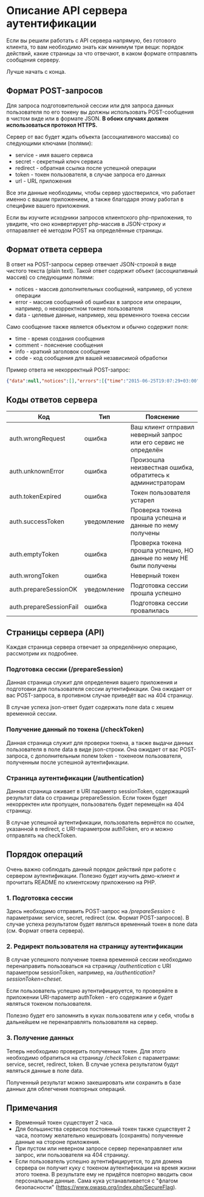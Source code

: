 ﻿# Описание API сервера аутентификации #

Если вы решили работать с API сервера напрямую, без готового клиента, то вам необходимо знать как минимум три вещи: порядок действий, какие страницы за что отвечают, в каком формате отправлять сообщения серверу.

Лучше начать с конца.

## Формат POST-запросов ##

Для запроса подготовительной сессии или для запроса данных пользователя по его токену вы должны использовать POST-сообщения в чистом виде или в формате JSON.
**В обоих случаях должен использоваться протокол HTTPS.**

Сервер от вас будет ждать объекта (ассоциативного массива) со следующими ключами (полями):

* service - имя вашего сервиса
* secret - секретный ключ сервиса
* redirect - обратная ссылка после успешной операции
* token - токен пользователя, в случае запроса его данных
* url - URL приложения

Все эти данные необходимы, чтобы сервер удостверился, что работает именно с вашим приложением, а также благодаря этому работал в специфике вашего приложения.

Если вы изучите исходники запросов клиентского php-приложения, то увидите, что оно конвертирует php-массив в JSON-строку и отпаравляет её методом POST на определённые страницы.

## Формат ответа сервера ##

В ответ на POST-запросы сервер отвечает JSON-строкой в виде чистого текста (plain text).
Такой ответ содержит объект (ассоциативный массив) со следующими полями:

* notices - массив дополнительных сообщений, например, об успехе операции
* error - массив сообщений об ошибках в запросе или операции, например, о некорректном токене пользователя
* data - целевые данные, например, хеш временного токена сессии

Само сообщение также является объектом и обычно содержит поля:

* time - время создания сообщения
* comment - пояснение сообщения
* info - краткий заголовок сообщение
* code - код сообщения для вашей независимой обработки

Пример ответа не некорректный POST-запрос:
~~~~json
{"data":null,"notices":[],"errors":[{"time":"2015-06-25T19:07:29+03:00","comment":"Клиент отправил неверный запрос, или сервис клиента не существует.","info":"Неверный запрос клиента","code":"auth.wrongRequst"}]}
~~~~

## Коды ответов сервера ##

Код                     | Тип         | Пояснение
----------------------- | ----------- | ----------------------------------------------------------------------
auth.wrongRequest       | ошибка      | Ваш клиент отправил неверный запрос или его сервис не определён
auth.unknownError       | ошибка      | Произошла неизвестная ошибка, обратитесь к администраторам
auth.tokenExpired       | ошибка      | Токен пользователя устарел
auth.successToken       | уведомление | Проверка токена прошла успешна и данные по нему получены
auth.emptyToken         | ошибка      | Проверка токена прошла успешно, НО данные по нему НЕ были получены
auth.wrongToken         | ошибка      | Неверный токен
auth.prepareSessionOK   | уведомление | Подготовка сессии прошла успешно
auth.prepareSessionFail | ошибка      | Подготовка сессии провалилась

## Страницы сервера (API) ##

Каждая страница сервера отвечает за определённую операцию, рассмотрим их подробнее.

### Подготовка сессии (/prepareSession) ###

Данная страница служит для определения вашего приложения и подготовки для пользователя сессии аутентификации.
Она ожидает от вас POST-запроса, в противном случае приведёт вас на 404 страницу.

В случае успеха json-ответ будет содержать поле data с хешем временной сессии.

### Получение данный по токена (/checkToken) ###

Данная страница служит для проверки токена, а также выдачи данных пользователя в поле data в виде json-строки.
Она ожидает от вас POST-запроса, с дополнительным полем token - токенеом пользователя, полученным после успешной аутентификации.

### Страница аутентификации (/authentication) ###

Данная страница оживает в URI параметр sessionToken, содержащий результат data со страницы prepareSession.
Если токен будет некорректен или пропущен, пользователь будет перемещён на 404 страницу.

В случае успешной аутентификации, пользователь вернётся по ссылке, указанной в redirect, с URI-параметром authToken, его и можно отправлять на checkToken.

## Порядок операций ##

Очень важно соблюдать данный порядок действий при работе с сервером аутентификации.
Полезно будет изучить демо-клиент и прочитать README по клиентскому приложению на PHP.

### 1. Подготовка сессии ###

Здесь необходимо отправить POST-запрос на */prepareSession* с параметрами: service, secret, redirect (см. Формат POST-запросов).
В случае успеха результатом будет являться временный токен в поле data (см. Формат ответа сервера).

### 2. Редирект пользователя на страницу аутентификации ###

В случае успешного получение токена временной сессии необходимо перенаправить пользоваться на страницу */authentication* с URI параметром sessionToken, например, на */authentication?sessionToken=cheset*.

Если пользователь успешно аутентифицируется, то проверяйте в приложении URI-параметр authToken - его содержание и будет являться токеном пользователя.

Полезно будет его запомнить в куках пользователя или у себя, чтобы в дальнейшем не перенаправлять пользователя на сервер.

### 3. Получение данных ###

Теперь необходимо проверить полученных токен. Для этого необходимо обратиться на страницу */checkToken* с параметрами: service, secret, redirect, token.
В случае успеха результатом будут являться данные в поле data.

Полученный результат можно закешировать или сохранить в базе данных для облегчения повторных операций.

## Примечания ##

* Временный токен существует 2 часа.
* Для большинства сервисов постоянный токен также существует 2 часа, поэтому желательно кешировать (сохранять) полученные данные на стороне приложения.
* При пустом или неверном запросе сервер перенаправляет или запрос, или пользователя на 404 страницу.
* Если пользователь успешно аутентифицируется, то для домена сервера он получит куку с токеном аутентификации на время жизни этого токена. В результате ему не придётся повторно вводить свои персональные данные. Сама кука устанавливается с "флагом безопасности" (https://www.owasp.org/index.php/SecureFlag).